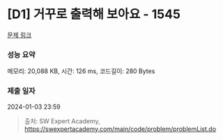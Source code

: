 # [D1] 거꾸로 출력해 보아요 - 1545 

[문제 링크](https://swexpertacademy.com/main/code/problem/problemDetail.do?contestProbId=AV2gbY0qAAQBBAS0) 

### 성능 요약

메모리: 20,088 KB, 시간: 126 ms, 코드길이: 280 Bytes

### 제출 일자

2024-01-03 23:59



> 출처: SW Expert Academy, https://swexpertacademy.com/main/code/problem/problemList.do